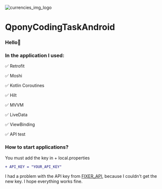 ![currencies_img_logo](https://user-images.githubusercontent.com/75754448/169709832-bf17bf61-5691-4666-b89b-f44baa12c8a5.jpg)

# QponyCodingTaskAndroid

### Hello👋

### In the application I used:

:white_check_mark: Retrofit

:white_check_mark: Moshi

:white_check_mark: Kotlin Coroutines

:white_check_mark: Hilt

:white_check_mark: MVVM

:white_check_mark: LiveData

:white_check_mark: ViewBinding

:white_check_mark: API test
 
 ### How to start applications?
 
 You must add the key in + local.properties

```diff
+ API_KEY = "YOUR_API_KEY"
```

I had a problem with the API key from [FIXER_API](https://fixer.io/), because I couldn't get the new key. I hope everything works fine.
